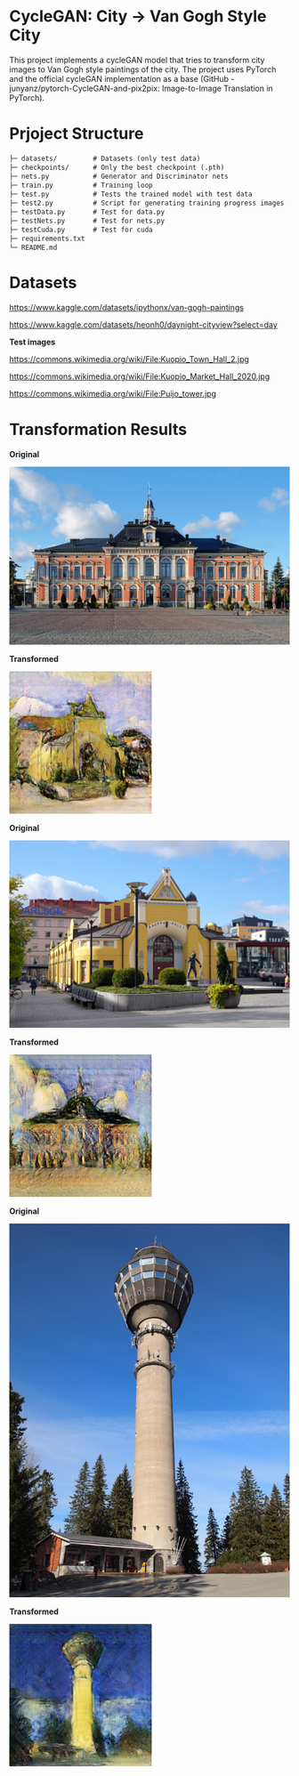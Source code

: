 # **CycleGAN: City -> Van Gogh Style City**

This project implements a cycleGAN model that tries to transform city images to Van Gogh style paintings of the city. The project uses PyTorch and the official cycleGAN implementation as a base (GitHub - junyanz/pytorch-CycleGAN-and-pix2pix: Image-to-Image Translation in PyTorch).

# **Prjoject Structure**


```
├─ datasets/         # Datasets (only test data)
├─ checkpoints/      # Only the best checkpoint (.pth)
├─ nets.py           # Generator and Discriminator nets
├─ train.py          # Training loop
├─ test.py           # Tests the trained model with test data
├─ test2.py          # Script for generating training progress images
├─ testData.py       # Test for data.py
├─ testNets.py       # Test for nets.py
├─ testCuda.py       # Test for cuda
├─ requirements.txt 
└─ README.md
```

# **Datasets**
https://www.kaggle.com/datasets/ipythonx/van-gogh-paintings

https://www.kaggle.com/datasets/heonh0/daynight-cityview?select=day

**Test images**

https://commons.wikimedia.org/wiki/File:Kuopio_Town_Hall_2.jpg

https://commons.wikimedia.org/wiki/File:Kuopio_Market_Hall_2020.jpg

https://commons.wikimedia.org/wiki/File:Puijo_tower.jpg

# **Transformation Results**

**Original**


![Original](datasets/ownImages/class1/Kuopio_Town_Hall_2.jpg)

**Transformed**

![Transformed](results_test/fake_0001.png)

**Original**

![Original](datasets/ownImages/class1/Kuopio_Market_Hall_2020.jpg)

**Transformed**

![Transformed](results_test/fake_0002.png)

**Original**


![Original](datasets/ownImages/class1/Puijo_tower.jpg)

**Transformed**

![Transformed](results_test/fake_0003.png)
